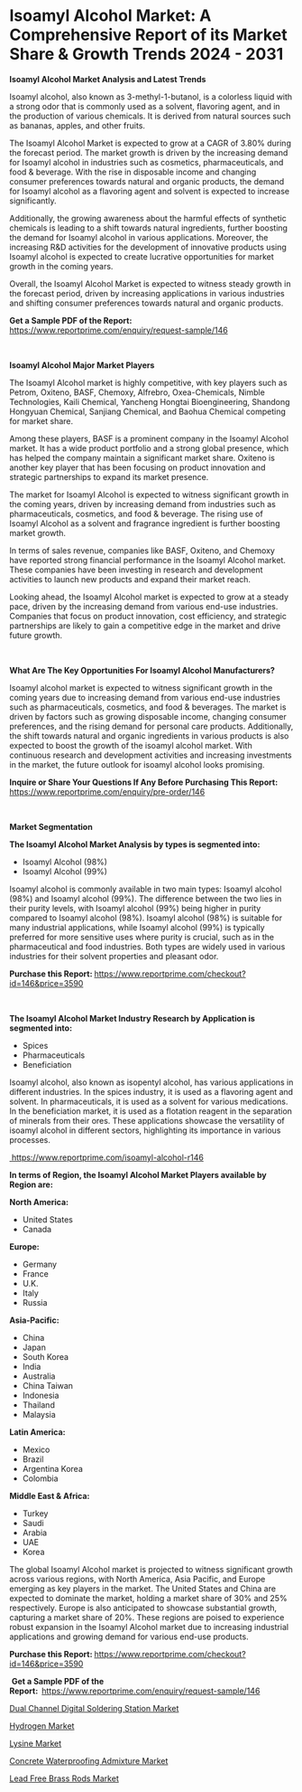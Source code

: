 <p><h1>Isoamyl Alcohol Market: A Comprehensive Report of its Market Share & Growth Trends 2024 - 2031</h1></p><p><strong>Isoamyl Alcohol Market Analysis and Latest Trends</strong></p>
<p><p>Isoamyl alcohol, also known as 3-methyl-1-butanol, is a colorless liquid with a strong odor that is commonly used as a solvent, flavoring agent, and in the production of various chemicals. It is derived from natural sources such as bananas, apples, and other fruits.</p><p>The Isoamyl Alcohol Market is expected to grow at a CAGR of 3.80% during the forecast period. The market growth is driven by the increasing demand for Isoamyl alcohol in industries such as cosmetics, pharmaceuticals, and food & beverage. With the rise in disposable income and changing consumer preferences towards natural and organic products, the demand for Isoamyl alcohol as a flavoring agent and solvent is expected to increase significantly.</p><p>Additionally, the growing awareness about the harmful effects of synthetic chemicals is leading to a shift towards natural ingredients, further boosting the demand for Isoamyl alcohol in various applications. Moreover, the increasing R&D activities for the development of innovative products using Isoamyl alcohol is expected to create lucrative opportunities for market growth in the coming years.</p><p>Overall, the Isoamyl Alcohol Market is expected to witness steady growth in the forecast period, driven by increasing applications in various industries and shifting consumer preferences towards natural and organic products.</p></p>
<p><strong>Get a Sample PDF of the Report:&nbsp;</strong> <a href="https://www.reportprime.com/enquiry/request-sample/146">https://www.reportprime.com/enquiry/request-sample/146</a></p>
<p>&nbsp;</p>
<p><strong>Isoamyl Alcohol Major Market Players</strong></p>
<p><p>The Isoamyl Alcohol market is highly competitive, with key players such as Petrom, Oxiteno, BASF, Chemoxy, Alfrebro, Oxea-Chemicals, Nimble Technologies, Kaili Chemical, Yancheng Hongtai Bioengineering, Shandong Hongyuan Chemical, Sanjiang Chemical, and Baohua Chemical competing for market share. </p><p>Among these players, BASF is a prominent company in the Isoamyl Alcohol market. It has a wide product portfolio and a strong global presence, which has helped the company maintain a significant market share. Oxiteno is another key player that has been focusing on product innovation and strategic partnerships to expand its market presence.</p><p>The market for Isoamyl Alcohol is expected to witness significant growth in the coming years, driven by increasing demand from industries such as pharmaceuticals, cosmetics, and food & beverage. The rising use of Isoamyl Alcohol as a solvent and fragrance ingredient is further boosting market growth.</p><p>In terms of sales revenue, companies like BASF, Oxiteno, and Chemoxy have reported strong financial performance in the Isoamyl Alcohol market. These companies have been investing in research and development activities to launch new products and expand their market reach.</p><p>Looking ahead, the Isoamyl Alcohol market is expected to grow at a steady pace, driven by the increasing demand from various end-use industries. Companies that focus on product innovation, cost efficiency, and strategic partnerships are likely to gain a competitive edge in the market and drive future growth.</p></p>
<p>&nbsp;</p>
<p><strong>What Are The Key Opportunities For Isoamyl Alcohol Manufacturers?</strong></p>
<p><p>Isoamyl alcohol market is expected to witness significant growth in the coming years due to increasing demand from various end-use industries such as pharmaceuticals, cosmetics, and food & beverages. The market is driven by factors such as growing disposable income, changing consumer preferences, and the rising demand for personal care products. Additionally, the shift towards natural and organic ingredients in various products is also expected to boost the growth of the isoamyl alcohol market. With continuous research and development activities and increasing investments in the market, the future outlook for isoamyl alcohol looks promising.</p></p>
<p><strong>Inquire or Share Your Questions If Any Before Purchasing This Report:</strong> <a href="https://www.reportprime.com/enquiry/pre-order/146">https://www.reportprime.com/enquiry/pre-order/146</a></p>
<p>&nbsp;</p>
<p><strong>Market Segmentation</strong></p>
<p><strong>The Isoamyl Alcohol Market Analysis by types is segmented into:</strong></p>
<p><ul><li>Isoamyl Alcohol (98%)</li><li>Isoamyl Alcohol (99%)</li></ul></p>
<p><p>Isoamyl alcohol is commonly available in two main types: Isoamyl alcohol (98%) and Isoamyl alcohol (99%). The difference between the two lies in their purity levels, with Isoamyl alcohol (99%) being higher in purity compared to Isoamyl alcohol (98%). Isoamyl alcohol (98%) is suitable for many industrial applications, while Isoamyl alcohol (99%) is typically preferred for more sensitive uses where purity is crucial, such as in the pharmaceutical and food industries. Both types are widely used in various industries for their solvent properties and pleasant odor.</p></p>
<p><strong>Purchase this Report:&nbsp;</strong><a href="https://www.reportprime.com/checkout?id=146&price=3590">https://www.reportprime.com/checkout?id=146&price=3590</a></p>
<p>&nbsp;</p>
<p><strong>The Isoamyl Alcohol Market Industry Research by Application is segmented into:</strong></p>
<p><ul><li>Spices</li><li>Pharmaceuticals</li><li>Beneficiation</li></ul></p>
<p><p>Isoamyl alcohol, also known as isopentyl alcohol, has various applications in different industries. In the spices industry, it is used as a flavoring agent and solvent. In pharmaceuticals, it is used as a solvent for various medications. In the beneficiation market, it is used as a flotation reagent in the separation of minerals from their ores. These applications showcase the versatility of isoamyl alcohol in different sectors, highlighting its importance in various processes.</p></p>
<p><a href="https://www.reportprime.com/isoamyl-alcohol-r146">&nbsp;https://www.reportprime.com/isoamyl-alcohol-r146</a></p>
<p><strong>In terms of Region, the Isoamyl Alcohol Market Players available by Region are:</strong></p>
<p>
    <p> <strong> North America: </strong>
        <ul>
            <li>United States</li>
            <li>Canada</li>
        </ul>
        </p> 
    <p> <strong> Europe: </strong>
        <ul>
            <li>Germany</li>
            <li>France</li>
            <li>U.K.</li>
            <li>Italy</li>
            <li>Russia</li>
        </ul>
        </p> 
    <p> <strong> Asia-Pacific: </strong>
        <ul>
            <li>China</li>
            <li>Japan</li>
            <li>South Korea</li>
            <li>India</li>
            <li>Australia</li>
            <li>China Taiwan</li>
            <li>Indonesia</li>
            <li>Thailand</li>
            <li>Malaysia</li>
        </ul>
        </p> 
    <p> <strong> Latin America: </strong>
        <ul>
            <li>Mexico</li>
            <li>Brazil</li>
            <li>Argentina Korea</li>
            <li>Colombia</li>
        </ul>
        </p> 
    <p> <strong> Middle East & Africa: </strong>
        <ul>
            <li>Turkey</li>
            <li>Saudi</li>
            <li>Arabia</li>
            <li>UAE</li>
            <li>Korea</li>
        </ul>
    </p>
    </p>
<p><p>The global Isoamyl Alcohol market is projected to witness significant growth across various regions, with North America, Asia Pacific, and Europe emerging as key players in the market. The United States and China are expected to dominate the market, holding a market share of 30% and 25% respectively. Europe is also anticipated to showcase substantial growth, capturing a market share of 20%. These regions are poised to experience robust expansion in the Isoamyl Alcohol market due to increasing industrial applications and growing demand for various end-use products.</p></p>
<p><strong>Purchase this Report: </strong><a href="https://www.reportprime.com/checkout?id=146&price=3590">https://www.reportprime.com/checkout?id=146&price=3590</a></p>
<p>&nbsp;<strong>Get a Sample PDF of the Report:&nbsp;&nbsp;</strong><a href="https://www.reportprime.com/enquiry/request-sample/146">https://www.reportprime.com/enquiry/request-sample/146</a></p>
<p><strong></strong></p>
<p><p><a href="https://issuu.com/reportprime-2/docs/dual-channel-digital-soldering-stat_5fa617521fd31c">Dual Channel Digital Soldering Station Market</a></p><p><a href="https://github.com/widyafarer/Market-Research-Report-List-1/blob/main/hydrogen-market.md">Hydrogen Market</a></p><p><a href="https://github.com/seamusocallaghan/Market-Research-Report-List-1/blob/main/lysine-market.md">Lysine Market</a></p><p><a href="https://github.com/sydneyHaley871/Market-Research-Report-List-1/blob/main/concrete-waterproofing-admixture-market.md">Concrete Waterproofing Admixture Market</a></p><p><a href="https://github.com/graysonwolfe1913/Market-Research-Report-List-1/blob/main/lead-free-brass-rods-market.md">Lead Free Brass Rods Market</a></p></p>